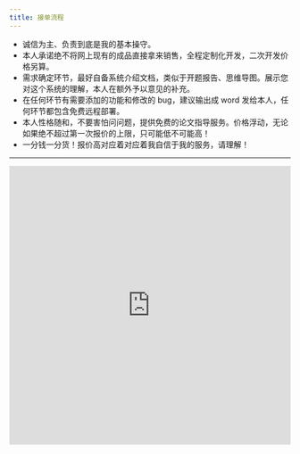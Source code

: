 ```yaml
---
title: 接单流程
---
```


- 诚信为主、负责到底是我的基本操守。
- 本人承诺绝不将网上现有的成品直接拿来销售，全程定制化开发，二次开发价格另算。
- 需求确定环节，最好自备系统介绍文档，类似于开题报告、思维导图。展示您对这个系统的理解，本人在额外予以意见的补充。
- 在任何环节有需要添加的功能和修改的 bug，建议输出成 word 发给本人，任何环节都包含免费远程部署。
- 本人性格随和，不要害怕问问题，提供免费的论文指导服务。价格浮动，无论如果绝不超过第一次报价的上限，只可能低不可能高！
- 一分钱一分货！报价高对应着对应着我自信于我的服务，请理解！

---

<div>
<iframe id="embed_dom" name="embed_dom" frameborder="0" style="display:block;width:100%; height:500px;" src="https://www.processon.com/embed/643fa49ef1144c2157897a8e"></iframe>

</div>
